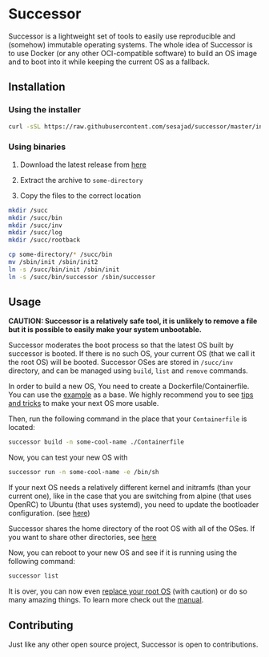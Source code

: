 # Successor

Successor is a lightweight set of tools to easily use reproducible and (somehow) immutable operating systems.
The whole idea of Successor is to use Docker (or any other OCI-compatible software) to build an OS image and to boot into it while keeping the current OS as a fallback.

## Installation

### Using the installer

```bash
curl -sSL https://raw.githubusercontent.com/sesajad/successor/master/install.sh | sudo sh
```

### Using binaries

1. Download the latest release from [here](https://github.com/sesajad/successor/releases/latest)

2. Extract the archive to `some-directory`

3. Copy the files to the correct location

```bash
mkdir /succ
mkdir /succ/bin
mkdir /succ/inv
mkdir /succ/log
mkdir /succ/rootback

cp some-directory/* /succ/bin
mv /sbin/init /sbin/init2
ln -s /succ/bin/init /sbin/init
ln -s /succ/bin/successor /sbin/successor
```

## Usage

**CAUTION: Successor is a relatively safe tool, it is unlikely to remove a file but it is possible to easily make your system unbootable.**

Successor moderates the boot process so that the latest OS built by successor is booted. If there is no such OS, your current OS (that we call it the root OS) will be booted. Successor OSes are stored in `/succ/inv` directory, and can be managed using `build`, `list` and `remove` commands.

In order to build a new OS, You need to create a Dockerfile/Containerfile. You can use the [example](https://github.com/sesajad/successor/blob/master/example/Containerfile) as a base. We highly recommend you to see [tips and tricks](https://github.com/sesajad/successor/blob/master/MANUAL.md#Tips) to make your next OS more usable.

Then, run the following command in the place that your `Containerfile` is located:

```bash
successor build -n some-cool-name ./Containerfile
```

Now, you can test your new OS with

```bash
successor run -n some-cool-name -e /bin/sh
```
If your next OS needs a relatively different kernel and initramfs (than your current one), like in the case that you are switching from alpine (that uses OpenRC) to Ubuntu (that uses systemd), you need to update the bootloader configuration. (see [here](https://github.com/sesajad/successor/blob/master/MANUAL.md#Bootloader))

Successor shares the home directory of the root OS with all of the OSes. If you want to share other directories, see [here](https://github.com/sesajad/successor/blob/master/MANUAL.md#Mounting)

Now, you can reboot to your new OS and see if it is running using the following command:

```bash
successor list
```

It is over, you can now even [replace your root OS](https://github.com/sesajad/successor/blob/master/MANUAL.md#Removing) (with caution) or do so many amazing things. To learn more check out the [manual](https://github.com/sesajad/successor/blob/master/MANUAL.md).

## Contributing

Just like any other open source project, Successor is open to contributions.